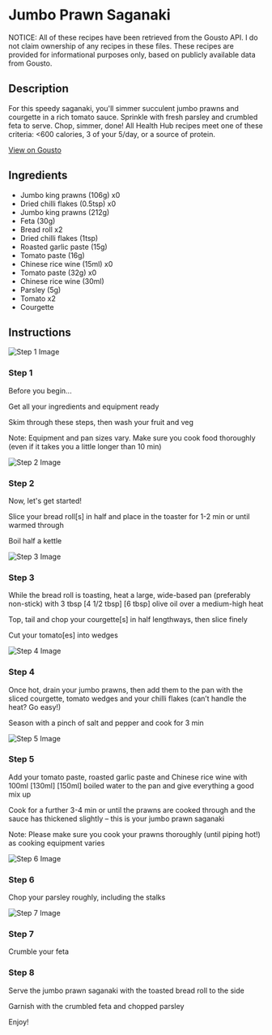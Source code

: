 # Jumbo Prawn Saganaki

NOTICE: All of these recipes have been retrieved from the Gousto API. I do not claim ownership of any recipes in these files. These recipes are provided for informational purposes only, based on publicly available data from Gousto.

## Description

For this speedy saganaki, you'll simmer succulent jumbo prawns and courgette in a rich tomato sauce. Sprinkle with fresh parsley and crumbled feta to serve. Chop, simmer, done! All Health Hub recipes meet one of these criteria: <600 calories, 3 of your 5/day, or a source of protein.

[View on Gousto](https://www.gousto.co.uk/recipes/cookbook/10-min-jumbo-prawn-saganaki)

## Ingredients

- Jumbo king prawns (106g) x0
- Dried chilli flakes (0.5tsp) x0
- Jumbo king prawns (212g)
- Feta (30g)
- Bread roll x2
- Dried chilli flakes (1tsp)
- Roasted garlic paste (15g)
- Tomato paste (16g)
- Chinese rice wine (15ml) x0
- Tomato paste (32g) x0
- Chinese rice wine (30ml)
- Parsley (5g)
- Tomato x2
- Courgette

## Instructions

![Step 1 Image](https://production-media.gousto.co.uk/cms/recipe-step-image/Step-1-1-1623399019243-x200.jpg)

### Step 1

Before you begin...

Get all your ingredients and equipment ready

Skim through these steps, then wash your fruit and veg

Note: Equipment and pan sizes vary. Make sure you cook food thoroughly (even if it takes you a little longer than 10 min)

![Step 2 Image](https://production-media.gousto.co.uk/cms/recipe-step-image/Ciabatta-in-toaster-1675079868340-x200.jpg)

### Step 2

Now, let's get started!

Slice your bread roll[s] in half and place in the toaster for 1-2 min or until warmed through

Boil half a kettle

![Step 3 Image](https://production-media.gousto.co.uk/cms/recipe-step-image/1805.-step-3-x200.jpg)

### Step 3

While the bread roll is toasting, heat a large, wide-based pan (preferably non-stick) with 3 tbsp <span class="text-purple">[4 1/2 tbsp] </span><span class="text-danger">[6 tbsp] </span>olive oil over a medium-high heat

Top, tail and chop your courgette[s] in half lengthways, then slice finely

Cut your tomato[es] into wedges

![Step 4 Image](https://production-media.gousto.co.uk/cms/recipe-step-image/1805.-step-4-x200.jpg)

### Step 4

Once hot, drain your jumbo prawns, then add them to the pan with the sliced courgette, tomato wedges and your chilli flakes (can’t handle the heat? Go easy!)

Season with a pinch of salt and pepper and cook for 3 min

![Step 5 Image](https://production-media.gousto.co.uk/cms/recipe-step-image/1805.-step-5-x200.jpg)

### Step 5

Add your tomato paste, roasted garlic paste and Chinese rice wine with 100ml <span class="text-purple">[130ml]</span><span class="text-danger"> [150ml]</span> boiled water to the pan and give everything a good mix up

Cook for a further 3-4 min or until the prawns are cooked through and the sauce has thickened slightly – this is your jumbo prawn saganaki

Note: Please make sure you cook your prawns thoroughly (until piping hot!) as cooking equipment varies

![Step 6 Image](https://production-media.gousto.co.uk/cms/recipe-step-image/1805.-step-6-x200.jpg)

### Step 6

Chop your parsley roughly, including the stalks

![Step 7 Image](https://production-media.gousto.co.uk/cms/recipe-step-image/1805.-step-7-x200.jpg)

### Step 7

Crumble your feta

### Step 8

Serve the jumbo prawn saganaki with the toasted bread roll to the side

Garnish with the crumbled feta and chopped parsley

Enjoy!


